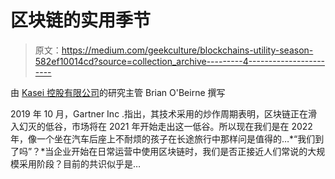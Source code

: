 # 区块链的实用季节

> 原文：<https://medium.com/geekculture/blockchains-utility-season-582ef10014cd?source=collection_archive---------4----------------------->

由 [Kasei 控股有限公司](https://kaseiholdings.com/)的研究主管 Brian O'Beirne 撰写

2019 年 10 月，Gartner Inc .指出，其技术采用的炒作周期表明，区块链正在滑入幻灭的低谷，市场将在 2021 年开始走出这一低谷。所以现在我们是在 2022 年，像一个坐在汽车后座上不耐烦的孩子在长途旅行中那样问是值得的…*“我们到了吗”？*当企业开始在日常运营中使用区块链时，我们是否正接近人们常说的大规模采用阶段？目前的共识似乎是…
